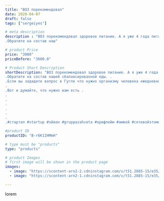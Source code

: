 ```yaml
---
title: "ВОЗ порекомендовал"
date: 2020-04-07
draft: false
tags: ["sergeiyes"]

# meta description
description : "ВОЗ порекомендовал здоровое питание. А я уже 4 года питаюсь вот этой умной едой и вся моя семья. Мы уже четыре года не болеем гриппом. .
.Обратите на состав наш"

# product Price
price: "3000"
priceBefore: "3600.0"

# Product Short Description
shortDescription: "ВОЗ порекомендовал здоровое питание. А я уже 4 года питаюсь вот этой умной едой и вся моя семья. Мы уже четыре года не болеем гриппом. .
.Обратите на состав нашей сбалансированной еды. .
.Если вы зададите вопрос в Гугле что нужно организму человека ежедневно получать для здорового образа жизни, то вы получите именно эту таблицу один в один.
.
.Вот и думайте, что нужно вам есть .
.
.
.
.
.
.
.#стартап #startup #эйвон #gruppazahvata #орифлейм #амвей #сетевойэтомоё #сетевой #цетрария #ручнаяработа #бизнесбезвложений #резьбаподереву #сетевойэтомодно #живоедерево #сетевоймаркетинг #стильжизни #исландскиймох #пятигорск #КРЫМ #Севастополь #бизнес #churslabs #sergeystar #железноводск #ставрополь #ядомажелезно"

#product ID
productID: "B-r6K1IHMmH"

# type must be "products"
type: "products"

# product Images
# first image will be shown in the product page
images:
  - image: "https://scontent-arn2-2.cdninstagram.com/v/t51.2885-15/e35/91955571_223096762372445_2700553310360094795_n.jpg?se=8&tp=1&_nc_ht=scontent-arn2-2.cdninstagram.com&_nc_cat=105&_nc_ohc=bZ1TGo-sb7IAX-YEv3X&oh=8478d3101b70f4920ae5995250488b51&oe=606BFA9D&ig_cache_key=MjI4MjE3MzQ2NTQ3NzU5NDAzOA%3D%3D.2"
  - image: "https://scontent-arn2-1.cdninstagram.com/v/t51.2885-15/e35/92141785_797139764107917_745506932065334763_n.jpg?se=7&tp=1&_nc_ht=scontent-arn2-1.cdninstagram.com&_nc_cat=109&_nc_ohc=8PPjM_Ey5MwAX_HxlZl&oh=b4f8f83d1e2a92a5910dc35cba608e0c&oe=606C7F7B&ig_cache_key=MjI4MjE3MzQ2NTQ2MDk2MjQyNA%3D%3D.2"

---
```

lorem
